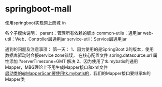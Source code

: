 # springboot-mall
使用springboot实现网上商城 /n


各个子模块说明：
parent：管理所有依赖的版本
common-utils：通用jar
web-util：Web、Controller层通用jar
service-util：Service层通用jar

遇到的问题及注意事项：
第一天：
1、因为使用的是SpringBoot 2的版本，使用数据库驱动时会报service zone错误，
   在核心配置文件 spring.datasource.url 属性添加 ?serverTimezone=GMT 解决
2、因为使用了tk.mybatis的通用Mapper，MBG理论上不用生成Mapper接口和xml文件 <br/> 
   启动类的@MapperScan要使用tk.mybatis的，我们的Mapper接口要继承tk的Mapper<Class>类   <br/>       

